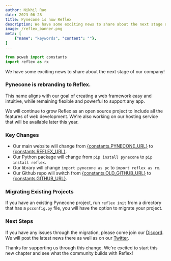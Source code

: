 ```yaml
---
author: Nikhil Rao
date: 2023-06-28
title: Pynecone is now Reflex
description: We have some exciting news to share about the next stage of our company!
image: /reflex_banner.png
meta: [
    {"name": "keywords", "content": ""},
]
---
```


```python exec
from pcweb import constants
import reflex as rx
```

We have some exciting news to share about the next stage of our company!

### Pynecone is rebranding to Reflex.

This name aligns with our goal of creating a web framework easy and intuitive, while remaining flexible and powerful to support any app.

We will continue to grow Reflex as an open source project to include all the features of web development. We're also working on our hosting service that will be available later this year.

### Key Changes

* Our main website will change from [{constants.PYNECONE_URL}]({constants.PYNECONE_URL}) to [{constants.REFLEX_URL}]({constants.REFLEX_URL}).
* Our Python package will change from `pip install pynecone` to `pip install reflex`.
* Our library will change `import pynecone as pc` to `import reflex as rx`.
* Our Github repo will switch from [{constants.OLD_GITHUB_URL}]({constants.OLD_GITHUB_URL}) to [{constants.GITHUB_URL}]({constants.GITHUB_URL}).

### Migrating Existing Projects

If you have an existing Pynecone project, run `reflex init` from a directory that has a `pcconfig.py` file, you will have the option to migrate your project.

### Next Steps

If you have any issues through the migration, please come join our [Discord]({constants.DISCORD_URL}).
We will post the latest news there as well as on our [Twitter]({constants.TWITTER_URL}).

Thanks for supporting us through this change. We're excited to start this new chapter and see what the community builds with Reflex!